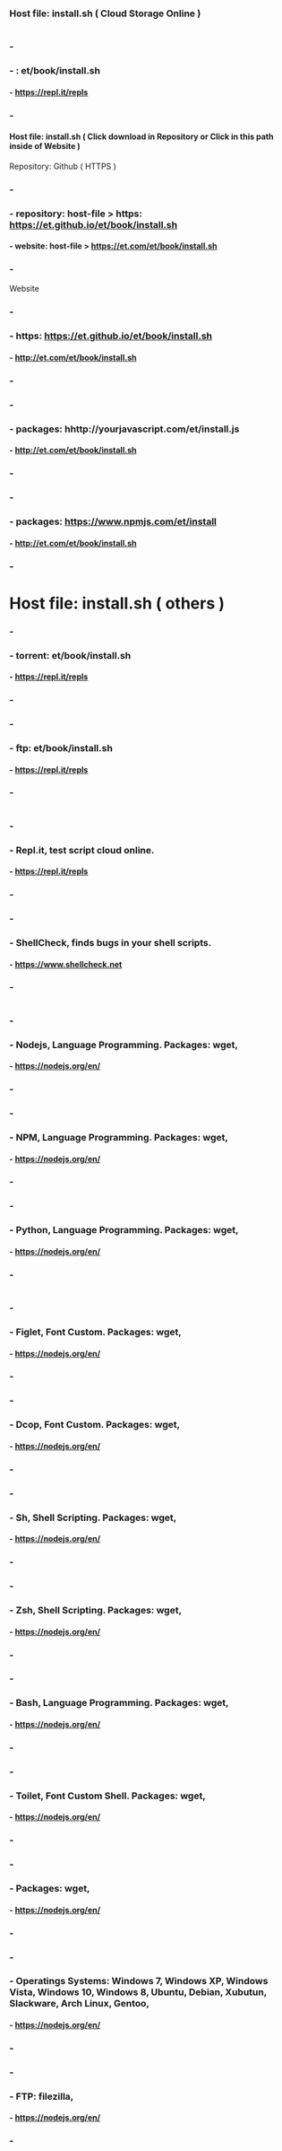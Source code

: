 <!-- 

# -
# - ABOUT: LICENSE
# -
# - Microsoft Limited Public License (Ms-LPL) 
# -
# - This license governs use of the accompanying software. If you use the software, you accept this license. If you do not accept the license, do not use the software. 
# -
# - 1. Definitions 
# -
# - The terms "reproduce," "reproduction," "derivative works," and "distribution" 
# - have the same meaning here as under U.S. 
# - copyright law.
# -
# - A "contribution" is the original software, or any additions or changes to the 
# - software. A "contributor" is any person that distributes its contribution under 
# - this license. "Licensed patents" are a contributor's patent claims that 
# - read directly on its contribution. 
# -
# - 2. Grant of Rights 
# -
# - (A) Copyright Grant- Subject to the terms of this license, 
# - including the license conditions and limitations in section 3, 
# - each contributor grants you a non-exclusive, worldwide, royalty-free 
# - copyright license to reproduce its contribution, prepare derivative 
# - works of its contribution, and distribute its contribution or any 
# - derivative works that you create. 
# -
# - (B) Patent Grant- Subject to the terms of this license, 
# - including the license conditions and limitations in section 3, 
# - each contributor grants you a non-exclusive, worldwide, royalty-free license
# - under its licensed patents to make, have made, use, sell, offer for sale, import, 
# - and/or otherwise dispose of its contribution in the software or derivative works of 
# - the contribution in the software. 
# -
# - 3. Conditions and Limitations 
# -
# - (A) No Trademark License- This license does not grant you rights to use any 
# - contributors' name, logo, or trademarks. 
# -
# - (B) If you bring a patent claim against any contributor 
# - over patents that you claim are infringed by the software, your patent license 
# - from such contributor to the software ends automatically. 
# -
# - (C) If you distribute any portion of the software, you must 
# - retain all copyright, patent, trademark, and attribution notices 
# - that are present in the software. 
# -
# - (D) If you distribute any portion of the software in source code form, 
# - you may do so only under this license by including a complete copy 
# - of this license with your distribution. 
# -
# - If you distribute any portion of the software in compiled 
# - or object code form, you may only do 
# - so under a license that complies with this license. 
# -
# - (E) The software is licensed "as-is." You bear the risk of using it. 
# - The contributors give no express warranties, guarantees, or conditions. 
# - You may have additional consumer rights under your local laws which this 
# - license cannot change. To the extent permitted under your local laws, 
# - the contributors exclude the implied warranties of merchantability, 
# - fitness for a particular purpose and non-infringement. 
# -
# - 4. (F) Platform Limitation- The licenses granted in sections 2(A) & 2(B) extend only 
# - to the software or derivative works that you create that run on a Microsoft Windows 
# - operating system product.
# -

-->


### Host file: install.sh ( Cloud Storage Online ) 
#

<!-- 

###  - 
###  - Meganzco: et/book/install.sh 
#### - https://repl.it/repls
###  - 

###  - 
###  - GoogleDrive: et/book/install.sh 
#### - https://repl.it/repls
###  - 

###  - 
###  - MediaFire: et/book/install.sh 
#### - https://repl.it/repls
###  - 

###  - 
###  - 4Shared: et/book/install.sh 
#### - https://repl.it/repls
###  - 

###  - 
###  - 2Shared: et/book/install.sh 
#### - https://repl.it/repls
###  - 

--->



###  - 
###  - : et/book/install.sh 
#### - https://repl.it/repls
###  - 

#### Host file: install.sh ( Click download in Repository or Click in this path inside of Website  ) 

Repository: Github ( HTTPS ) 

###  - 
###  - repository: host-file > https: https://et.github.io/et/book/install.sh 
#### - website: host-file > https://et.com/et/book/install.sh 
###  - 

<!--- Repository: Gitlab, future -->  

<!--- ###  -  --> 
<!--- ###  - repository: host-file > https: https://gitlab.com/et/book/install.sh --> 
<!--- #### - website: host-file > https://et.gitlab.com/et/book/install.sh  --> 
<!--- ###  - 

<!--- 

New Option: SourceForge
https://sourceforge.net/

###  - 
###  - https: https://et.github.io/et/book/install.sh 
#### - http://et.com/et/book/install.sh 
###  - 

New Option: Bitbucket
https://bitbucket.org/product/

###  - 
###  - https: https://et.github.io/et/book/install.sh 
#### - http://et.com/et/book/install.sh 
###  - 

New Option: Gitlab 
https://gitlab.com

###  - 
###  - https: https://et.github.io/et/book/install.sh 
#### - http://et.com/et/book/install.sh 
###  - 

New Option: Trac
https://trac.edgewall.org

###  - 
###  - https: https://et.github.io/et/book/install.sh 
#### - http://et.com/et/book/install.sh 
###  - 

Open Source Google
https://opensource.google.com/

###  - 
###  - https: https://et.github.io/et/book/install.sh 
#### - http://et.com/et/book/install.sh 
###  - 

Developers Google
https://developers.google.com/

###  - 
###  - https: https://et.github.io/et/book/install.sh 
#### - http://et.com/et/book/install.sh 
###  - 

Google Code
https://code.google.com/archive/
 
###  - 
###  - https: https://et.github.io/et/book/install.sh 
#### - http://et.com/et/book/install.sh 
###  - 

Phacility
https://phacility.com/pricing/

###  - 
###  - https: https://et.github.io/et/book/install.sh 
#### - http://et.com/et/book/install.sh 
###  - 

BountySource
https://www.bountysource.com

###  - 
###  - https: https://et.github.io/et/book/install.sh 
#### - http://et.com/et/book/install.sh 
###  - 

-->

Website

###  - 
###  - https: https://et.github.io/et/book/install.sh 
#### - http://et.com/et/book/install.sh 
###  - 


###  - 
###  - packages: hhttp://yourjavascript.com/et/install.js
#### - http://et.com/et/book/install.sh 
###  - 

###  - 
###  - packages: https://www.npmjs.com/et/install
#### - http://et.com/et/book/install.sh 
###  - 

# Host file: install.sh ( others ) 

###  - 
###  - torrent: et/book/install.sh 
#### - https://repl.it/repls
###  - 


###  - 
###  - ftp: et/book/install.sh 
#### - https://repl.it/repls
###  - 

# 

###  - 
###  - Repl.it, test script cloud online. 
#### - https://repl.it/repls
###  - 

###  - 
###  - ShellCheck, finds bugs in your shell scripts. 
#### - https://www.shellcheck.net 
###  - 

#

###  - 
###  - Nodejs, Language Programming. Packages: wget,  
#### - https://nodejs.org/en/
###  - 

###  - 
###  - NPM, Language Programming. Packages: wget,  
#### - https://nodejs.org/en/
###  - 

###  - 
###  - Python, Language Programming. Packages: wget,  
#### - https://nodejs.org/en/
###  - 

#

###  - 
###  - Figlet, Font Custom. Packages: wget,  
#### - https://nodejs.org/en/
###  - 

###  - 
###  - Dcop, Font Custom. Packages: wget,  
#### - https://nodejs.org/en/
###  - 

###  - 
###  - Sh, Shell Scripting. Packages: wget,  
#### - https://nodejs.org/en/
###  -

###  - 
###  - Zsh, Shell Scripting. Packages: wget,  
#### - https://nodejs.org/en/
###  - 

###  - 
###  - Bash, Language Programming. Packages: wget,  
#### - https://nodejs.org/en/
###  -

###  - 
###  - Toilet, Font Custom Shell. Packages: wget,  
#### - https://nodejs.org/en/
###  -

###  - 
###  - Packages: wget,  
#### - https://nodejs.org/en/
###  - 

###  - 
###  - Operatings Systems: Windows 7, Windows XP, Windows Vista, Windows 10, Windows 8, Ubuntu, Debian, Xubutun, Slackware, Arch Linux, Gentoo,   
#### - https://nodejs.org/en/
###  - 

###  - 
###  - FTP: filezilla,  
#### - https://nodejs.org/en/
###  - 

